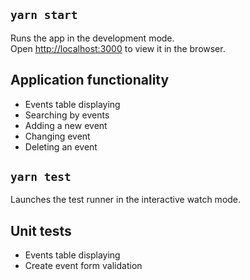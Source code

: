 ## `yarn start`

Runs the app in the development mode.\
Open [http://localhost:3000](http://localhost:3000) to view it in the browser.

## Application functionality

- Events table displaying
- Searching by events
- Adding a new event
- Changing event
- Deleting an event

## `yarn test`

Launches the test runner in the interactive watch mode.

## Unit tests

- Events table displaying
- Create event form validation
